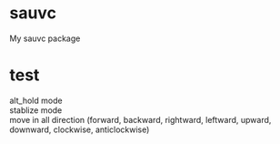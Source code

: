 # sauvc
My sauvc package

# test
alt_hold mode <br />
stablize mode <br />
move in all direction (forward, backward, rightward, leftward, upward, downward, clockwise, anticlockwise)
